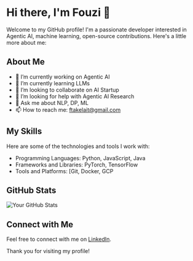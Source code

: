 # Hi there, I'm Fouzi 👋

Welcome to my GitHub profile! I'm a passionate developer interested in Agentic AI, machine learning, open-source contributions. Here's a little more about me:

## About Me

- 🔭 I’m currently working on Agentic AI
- 🌱 I’m currently learning LLMs
- 👯 I’m looking to collaborate on AI Startup
- 🤔 I’m looking for help with Agentic AI Research
- 💬 Ask me about NLP, DP, ML
- 📫 How to reach me: ftakelait@gmail.com

## My Skills

Here are some of the technologies and tools I work with:

- Programming Languages: Python, JavaScript, Java
- Frameworks and Libraries: PyTorch, TensorFlow
- Tools and Platforms: [Git, Docker, GCP

## GitHub Stats

![Your GitHub Stats](https://github-readme-stats.vercel.app/api?username=yourusername&show_icons=true&hide_border=true)

## Connect with Me

Feel free to connect with me on [LinkedIn](https://www.linkedin.com/in/ftakelait/).

Thank you for visiting my profile!
